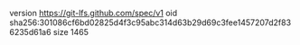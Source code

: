version https://git-lfs.github.com/spec/v1
oid sha256:301086cf6bd02825d4f3c95abc314d63b29d69c3fee1457207d2f836235d61a6
size 1465
